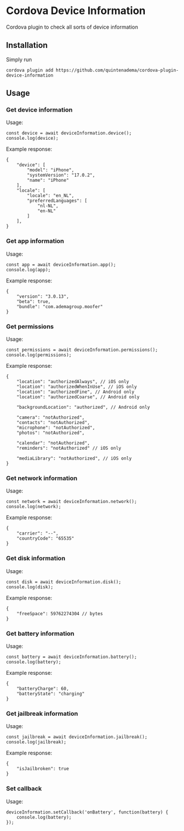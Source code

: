 # Cordova Device Information
Cordova plugin to check all sorts of device information

## Installation
Simply run
```
cordova plugin add https://github.com/quintenadema/cordova-plugin-device-information
```

## Usage
### Get device information
Usage:
```
const device = await deviceInformation.device();
console.log(device);
```

Example response:
```
{
	"device": [
		"model": "iPhone",
		"systemVersion": "17.0.2",
		"name": "iPhone"
	],
	"locale": [
		"locale": "en_NL",
		"preferredLanguages": [
			"nl-NL",
			"en-NL"
		]
	],
}
```

### Get app information
Usage:
```
const app = await deviceInformation.app();
console.log(app);
```

Example response:
```
{
	"version": "3.0.13",
	"beta": true,
	"bundle": "com.ademagroup.moofer"
}
```


### Get permissions
Usage:
```
const permissions = await deviceInformation.permissions();
console.log(permissions);
```

Example response:
```
{
	"location": "authorizedAlways", // iOS only
	"location": "authorizedWhenInUse", // iOS only
	"location": "authorizedFine", // Android only
	"location": "authorizedCoarse", // Android only

	"backgroundLocation": "authorized", // Android only
	
	"camera": "notAuthorized",
	"contacts": "notAuthorized",
	"microphone": "notAuthorized",
	"photos": "notAuthorized",
	
	"calendar": "notAuthorized",
	"reminders": "notAuthorized" // iOS only
	
	"mediaLibrary": "notAuthorized", // iOS only
}
```

### Get network information
Usage:
```
const network = await deviceInformation.network();
console.log(network);
```

Example response:
```
{
	"carrier": "--",
	"countryCode": "65535"
}
```

### Get disk information
Usage:
```
const disk = await deviceInformation.disk();
console.log(disk);
```

Example response:
```
{
	"freeSpace": 59762274304 // bytes
}
```

### Get battery information
Usage:
```
const battery = await deviceInformation.battery();
console.log(battery);
```

Example response:
```
{
	"batteryCharge": 60,
	"batteryState": "charging"
}
```

### Get jailbreak information
Usage:
```
const jailbreak = await deviceInformation.jailbreak();
console.log(jailbreak);
```

Example response:
```
{
	"isJailbroken": true
}
```



### Set callback
Usage:
```
deviceInformation.setCallback('onBattery', function(battery) {
	console.log(battery);
});
```